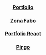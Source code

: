 <h3 align="center"><a href="https://fabian-martinez1.github.io/" target="_blank">Portfolio</a> </h3> 

<h3 align="center"><a href="https://zonafabo.github.io/" target="_blank">Zona Fabo</a> </h3> 

<h3 align="center"><a href="https://fabian-martinez1.github.io/PortfolioReact/" target="_blank">Portfolio React</a> </h3> 

<h3 align="center"><a href="https://luispin.ga/" target="_blank">Pingo</a> </h3> 

